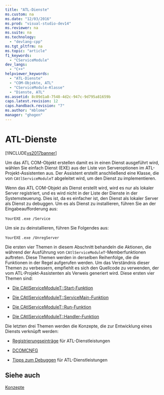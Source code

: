 ```yaml
---
title: "ATL-Dienste"
ms.custom: na
ms.date: "12/03/2016"
ms.prod: "visual-studio-dev14"
ms.reviewer: na
ms.suite: na
ms.technology: 
  - "devlang-cpp"
ms.tgt_pltfrm: na
ms.topic: "article"
f1_keywords: 
  - "CServiceModule"
dev_langs: 
  - "C++"
helpviewer_keywords: 
  - "ATL-Dienste"
  - "COM-Objekte, ATL"
  - "CServiceModule-Klasse"
  - "Dienste, ATL"
ms.assetid: 8c09d1a8-7548-4d2c-947c-9d795a81659b
caps.latest.revision: 12
caps.handback.revision: "7"
ms.author: "mblome"
manager: "ghogen"
---
```

# ATL-Dienste
[!INCLUDE[vs2017banner](../assembler/inline/includes/vs2017banner.md)]

Um das ATL COM\-Objekt erstellen damit es in einen Dienst ausgeführt wird, wählen Sie einfach Dienst \(EXE\) aus der Liste von Serveroptionen im ATL\-Projekt\-Assistenten aus.  Der Assistent erstellt anschließend eine Klasse, die von `CAtlServiceModuleT` abgeleitet wird, um den Dienst zu implementieren.  
  
 Wenn das ATL COM\-Objekt als Dienst erstellt wird, wird es nur als lokaler Server registriert, und es wird nicht in der Liste der Dienste in der Systemsteuerung.  Dies ist, da es einfacher ist, den Dienst als lokaler Server als Dienst zu debuggen.  Um es als Dienst zu installieren, führen Sie an der Eingabeaufforderung aus:  
  
 `YourEXE` `.exe /Service`  
  
 Um sie zu deinstallieren, führen Sie Folgendes aus:  
  
 `YourEXE` `.exe /UnregServer`  
  
 Die ersten vier Themen in diesem Abschnitt behandeln die Aktionen, die während der Ausführung von `CAtlServiceModuleT`\-Memberfunktionen auftreten.  Diese Themen werden in derselben Reihenfolge, die die Funktionen in der Regel aufgerufen werden.  Um das Verständnis dieser Themen zu verbessern, empfiehlt es sich den Quellcode zu verwenden, der vom ATL\-Projekt\-Assistenten als Verweis generiert wird.  Diese ersten vier Themen sind:  
  
-   [Die CAtlServiceModuleT::Start\-Funktion](../atl/catlservicemodulet-start-function.md)  
  
-   [Die CAtlServiceModuleT::ServiceMain\-Funktion](../atl/catlservicemodulet-servicemain-function.md)  
  
-   [Die CAtlServiceModuleT::Run\-Funktion](../atl/catlservicemodulet-run-function.md)  
  
-   [Die CAtlServiceModuleT::Handler\-Funktion](../atl/catlservicemodulet-handler-function.md)  
  
 Die letzten drei Themen werden die Konzepte, die zur Entwicklung eines Diensts verknüpft werden:  
  
-   [Registrierungseinträge](../atl/registry-entries.md) für ATL\-Dienstleistungen  
  
-   [DCOMCNFG](../atl/dcomcnfg.md)  
  
-   [Tipps zum Debuggen](../atl/debugging-tips.md) für ATL\-Dienstleistungen  
  
## Siehe auch  
 [Konzepte](../atl/active-template-library-atl-concepts.md)